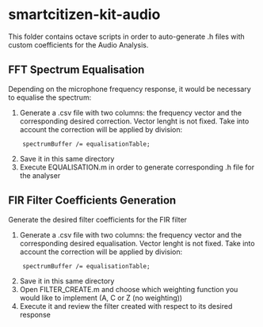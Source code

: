 # smartcitizen-kit-audio

This folder contains octave scripts in order to auto-generate .h files with custom coefficients for the Audio Analysis.

## FFT Spectrum Equalisation

Depending on the microphone frequency response, it would be necessary to equalise the spectrum:

1. Generate a .csv file with two columns: the frequency vector and the corresponding desired correction. Vector lenght is not fixed. Take into account the correction will be applied by division:

```
    spectrumBuffer /= equalisationTable;
```

2. Save it in this same directory
3. Execute EQUALISATION.m in order to generate corresponding .h file for the analyser

## FIR Filter Coefficients Generation

Generate the desired filter coefficients for the FIR filter 

1. Generate a .csv file with two columns: the frequency vector and the corresponding desired equalisation. Vector lenght is not fixed. Take into account the correction will be applied by division:

```
    spectrumBuffer /= equalisationTable;
```

2. Save it in this same directory
3. Open FILTER_CREATE.m and choose which weighting function you would like to implement (A, C or Z (no weighting))
4. Execute it and review the filter created with respect to its desired response
